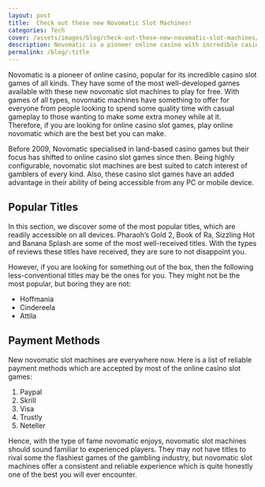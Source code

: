 ```yaml
---
layout: post
title:  Check out these new Novomatic Slot Machines!
categories: Tech
cover: /assets/images/blog/check-out-these-new-novomatic-slot-machines/0.jpg
description: Novomatic is a pioneer online casino with incredible casino slot games of all kinds. They have some of the most fun games available to play for free.
permalink: /blog/:title
---
```


Novomatic is a pioneer of online casino, popular for its incredible casino slot games of all kinds. They have some of the most well-developed games available with these new novomatic slot machines to play for free. With games of all types, novomatic machines have something to offer for everyone from people looking to spend some quality time with casual gameplay to those wanting to make some extra money while at it. Therefore, if you are looking for online casino slot games, play online novomatic which are the best bet you can make.

Before 2009, Novomatic specialised in land-based casino games but their focus has shifted to online casino slot games since then. Being highly configurable, novomatic slot machines are best suited to catch interest of gamblers of every kind. Also, these casino slot games have an added advantage in their ability of being accessible from any PC or mobile device.

## Popular Titles
In this section, we discover some of the most popular titles, which are readily accessible on all devices. Pharaoh’s Gold 2, Book of Ra, Sizzling Hot and Banana Splash are some of the most well-received titles. With the types of reviews these titles have received, they are sure to not disappoint you.

However, if you are looking for something out of the box, then the following less-conventional titles may be the ones for you. They might not be the most popular, but boring they are not:

- Hoffmania
- Cindereela
- Attila

## Payment Methods
New novomatic slot machines are everywhere now. Here is a list of reliable payment methods which are accepted by most of the online casino slot games:

1. Paypal
2. Skrill
3. Visa
4. Trustly
5. Neteller

Hence, with the type of fame novomatic enjoys, novomatic slot machines should sound familiar to experienced players. They may not have titles to rival some the flashiest games of the gambling industry, but novomatic slot machines offer a consistent and reliable experience which is quite honestly one of the best you will ever encounter.
